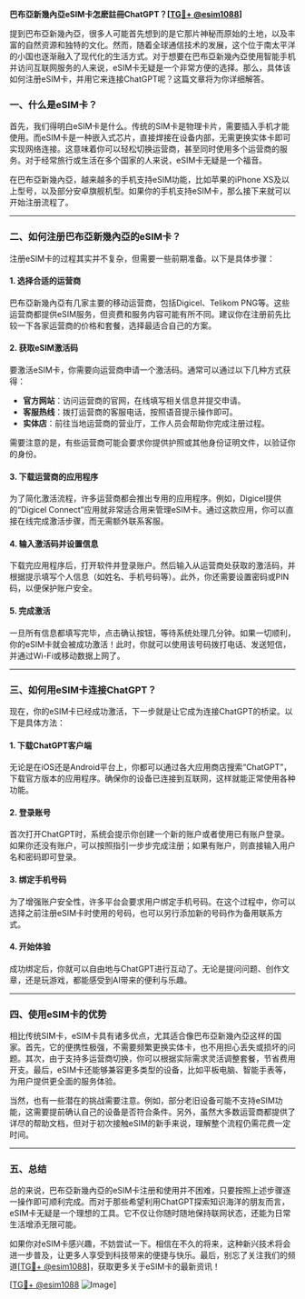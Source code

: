 **巴布亞新幾內亞eSIM卡怎麽註冊ChatGPT？[[TG💪+ @esim1088](https://t.me/s/esim1088)]**

提到巴布亞新幾內亞，很多人可能首先想到的是它那片神秘而原始的土地，以及丰富的自然资源和独特的文化。然而，随着全球通信技术的发展，这个位于南太平洋的小国也逐渐融入了现代化的生活方式。对于想要在巴布亞新幾內亞使用智能手机并访问互联网服务的人来说，eSIM卡无疑是一个非常方便的选择。那么，具体该如何注册eSIM卡，并用它来连接ChatGPT呢？这篇文章将为你详细解答。

### 一、什么是eSIM卡？

首先，我们得明白eSIM卡是什么。传统的SIM卡是物理卡片，需要插入手机才能使用。而eSIM卡是一种嵌入式芯片，直接焊接在设备内部，无需更换实体卡即可实现网络连接。这意味着你可以轻松切换运营商，甚至同时使用多个运营商的服务。对于经常旅行或生活在多个国家的人来说，eSIM卡无疑是一个福音。

在巴布亞新幾內亞，越来越多的手机支持eSIM功能，比如苹果的iPhone XS及以上型号，以及部分安卓旗舰机型。如果你的手机支持eSIM卡，那么接下来就可以开始注册流程了。

---

### 二、如何注册巴布亞新幾內亞的eSIM卡？

注册eSIM卡的过程其实并不复杂，但需要一些前期准备。以下是具体步骤：

#### 1. **选择合适的运营商**
巴布亞新幾內亞有几家主要的移动运营商，包括Digicel、Telikom PNG等。这些运营商都提供eSIM服务，但资费和服务内容可能有所不同。建议你在注册前先比较一下各家运营商的价格和套餐，选择最适合自己的方案。

#### 2. **获取eSIM激活码**
要激活eSIM卡，你需要向运营商申请一个激活码。通常可以通过以下几种方式获得：
- **官方网站**：访问运营商的官网，在线填写相关信息并提交申请。
- **客服热线**：拨打运营商的客服电话，按照语音提示操作即可。
- **实体店**：前往当地运营商的营业厅，工作人员会帮助你完成注册过程。

需要注意的是，有些运营商可能会要求你提供护照或其他身份证明文件，以验证你的身份。

#### 3. **下载运营商的应用程序**
为了简化激活流程，许多运营商都会推出专用的应用程序。例如，Digicel提供的“Digicel Connect”应用就非常适合用来管理eSIM卡。通过这款应用，你可以直接在线完成激活步骤，而无需额外联系客服。

#### 4. **输入激活码并设置信息**
下载完应用程序后，打开软件并登录账户。然后输入从运营商处获取的激活码，并根据提示填写个人信息（如姓名、手机号码等）。此外，你还需要设置密码或PIN码，以便保护账户安全。

#### 5. **完成激活**
一旦所有信息都填写完毕，点击确认按钮，等待系统处理几分钟。如果一切顺利，你的eSIM卡就会被成功激活！此时，你就可以使用该号码拨打电话、发送短信，并通过Wi-Fi或移动数据上网了。

---

### 三、如何用eSIM卡连接ChatGPT？

现在，你的eSIM卡已经成功激活，下一步就是让它成为连接ChatGPT的桥梁。以下是具体方法：

#### 1. **下载ChatGPT客户端**
无论是在iOS还是Android平台上，你都可以通过各大应用商店搜索“ChatGPT”，下载官方版本的应用程序。确保你的设备已连接到互联网，这样就能正常使用各种功能。

#### 2. **登录账号**
首次打开ChatGPT时，系统会提示你创建一个新的账户或者使用已有账户登录。如果你还没有账户，可以按照指引一步步完成注册；如果有账户，则直接输入用户名和密码即可登录。

#### 3. **绑定手机号码**
为了增强账户安全性，许多平台会要求用户绑定手机号码。在这个过程中，你可以选择之前注册eSIM卡时使用的号码，也可以另行添加新的号码作为备用联系方式。

#### 4. **开始体验**
成功绑定后，你就可以自由地与ChatGPT进行互动了。无论是提问问题、创作文章，还是玩游戏，都能感受到AI带来的便利与乐趣。

---

### 四、使用eSIM卡的优势

相比传统SIM卡，eSIM卡具有诸多优点，尤其适合像巴布亞新幾內亞这样的国家。首先，它的便携性极强，不需要频繁更换实体卡，也不用担心丢失或损坏的问题。其次，由于支持多运营商切换，你可以根据实际需求灵活调整套餐，节省费用开支。最后，eSIM卡还能够兼容更多类型的设备，比如平板电脑、智能手表等，为用户提供更全面的服务体验。

当然，也有一些潜在的挑战需要注意。例如，部分老旧设备可能不支持eSIM功能，这需要提前确认自己的设备是否符合条件。另外，虽然大多数运营商都提供了详尽的帮助文档，但对于初次接触eSIM的新手来说，理解整个流程仍需花费一定时间。

---

### 五、总结

总的来说，巴布亞新幾內亞的eSIM卡注册和使用并不困难，只要按照上述步骤逐一操作即可顺利完成。而对于那些希望利用ChatGPT探索知识海洋的朋友而言，eSIM卡无疑是一个理想的工具。它不仅让你随时随地保持联网状态，还能为日常生活增添无限可能。

如果你对eSIM卡感兴趣，不妨尝试一下。相信在不久的将来，这种新兴技术将会进一步普及，让更多人享受到科技带来的便捷与快乐。最后，别忘了关注我们的频道[[TG💪+ @esim1088](https://t.me/s/esim1088)]，获取更多关于eSIM卡的最新资讯！

[[TG💪+ @esim1088](https://t.me/s/esim1088) ![Image](https://i.postimg.cc/4NQfJmqS/Snipaste-2025-05-13-00-14-12.png)]